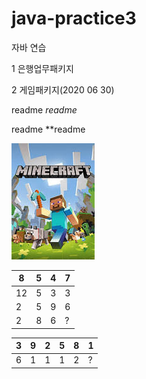 # java-practice3

자바 연습 

1 은행업무패키지

2 게임패키지(2020 06 30)
    

readme
*readme*

readme
**readme

![introduce image](/test.jpg)



8|5|4|7
---|---|---|---|
12|5|3|3|
2|5|9|6|
2|8|6|?|

3|9|2|5|8|1
---|---|---|---|---|---|
6|1|1|1|2|?
